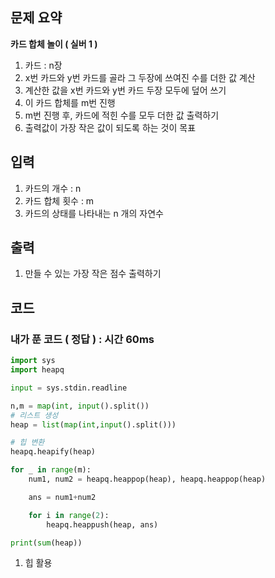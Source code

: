 ## 문제 요약

**카드 합체 놀이 ( 실버 1 )**

1. 카드 : n장
2. x번 카드와 y번 카드를 골라 그 두장에 쓰여진 수를 더한 값 계산
3. 계산한 값을 x번 카드와 y번 카드 두장 모두에 덮어 쓰기
4. 이 카드 합체를 m번 진행
5. m번 진행 후, 카드에 적힌 수를 모두 더한 값 출력하기
6. 출력값이 가장 작은 값이 되도록 하는 것이 목표


## 입력
1. 카드의 개수 : n
2. 카드 합체 횟수 : m
3. 카드의 상태를 나타내는 n 개의 자연수

## 출력
1. 만들 수 있는 가장 작은 점수 출력하기

## 코드

### 내가 푼 코드 ( 정답 ) : 시간 60ms

```python
import sys
import heapq

input = sys.stdin.readline

n,m = map(int, input().split())
# 리스트 생성
heap = list(map(int,input().split()))

# 힙 변환
heapq.heapify(heap)

for _ in range(m):
    num1, num2 = heapq.heappop(heap), heapq.heappop(heap)

    ans = num1+num2

    for i in range(2):
        heapq.heappush(heap, ans)

print(sum(heap))

```

1. 힙 활용
